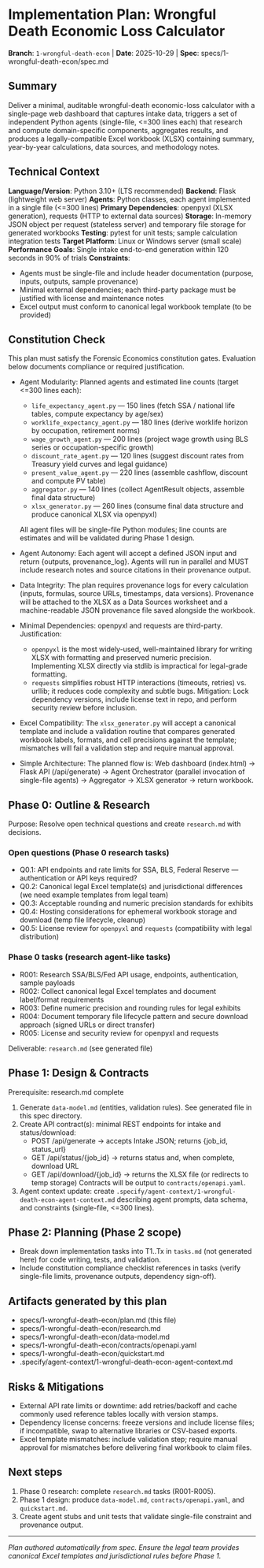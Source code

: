 # Implementation Plan: Wrongful Death Economic Loss Calculator

**Branch**: `1-wrongful-death-econ` | **Date**: 2025-10-29 | **Spec**: specs/1-wrongful-death-econ/spec.md

## Summary

Deliver a minimal, auditable wrongful-death economic-loss calculator with a single-page web dashboard that captures intake data, triggers a set of independent Python agents (single-file, <=300 lines each) that research and compute domain-specific components, aggregates results, and produces a legally-compatible Excel workbook (XLSX) containing summary, year-by-year calculations, data sources, and methodology notes.

## Technical Context

**Language/Version**: Python 3.10+ (LTS recommended)
**Backend**: Flask (lightweight web server)
**Agents**: Python classes, each agent implemented in a single file (<=300 lines)
**Primary Dependencies**: openpyxl (XLSX generation), requests (HTTP to external data sources)
**Storage**: In-memory JSON object per request (stateless server) and temporary file storage for generated workbooks
**Testing**: pytest for unit tests; sample calculation integration tests
**Target Platform**: Linux or Windows server (small scale)
**Performance Goals**: Single intake end-to-end generation within 120 seconds in 90% of trials
**Constraints**:
- Agents must be single-file and include header documentation (purpose, inputs, outputs, sample provenance)
- Minimal external dependencies; each third-party package must be justified with license and maintenance notes
- Excel output must conform to canonical legal workbook template (to be provided)

## Constitution Check

This plan must satisfy the Forensic Economics constitution gates. Evaluation below documents compliance or required justification.

- Agent Modularity: Planned agents and estimated line counts (target <=300 lines each):
  - `life_expectancy_agent.py` — 150 lines (fetch SSA / national life tables, compute expectancy by age/sex)
  - `worklife_expectancy_agent.py` — 180 lines (derive worklife horizon by occupation, retirement norms)
  - `wage_growth_agent.py` — 200 lines (project wage growth using BLS series or occupation-specific growth)
  - `discount_rate_agent.py` — 120 lines (suggest discount rates from Treasury yield curves and legal guidance)
  - `present_value_agent.py` — 220 lines (assemble cashflow, discount and compute PV table)
  - `aggregator.py` — 140 lines (collect AgentResult objects, assemble final data structure)
  - `xlsx_generator.py` — 260 lines (consume final data structure and produce canonical XLSX via openpyxl)

  All agent files will be single-file Python modules; line counts are estimates and will be validated during Phase 1 design.

- Agent Autonomy: Each agent will accept a defined JSON input and return {outputs, provenance_log}. Agents will run in parallel and MUST include research notes and source citations in their provenance output.

- Data Integrity: The plan requires provenance logs for every calculation (inputs, formulas, source URLs, timestamps, data versions). Provenance will be attached to the XLSX as a Data Sources worksheet and a machine-readable JSON provenance file saved alongside the workbook.

- Minimal Dependencies: openpyxl and requests are third-party. Justification:
  - `openpyxl` is the most widely-used, well-maintained library for writing XLSX with formatting and preserved numeric precision. Implementing XLSX directly via stdlib is impractical for legal-grade formatting.
  - `requests` simplifies robust HTTP interactions (timeouts, retries) vs. urllib; it reduces code complexity and subtle bugs.
  Mitigation: Lock dependency versions, include license text in repo, and perform security review before inclusion.

- Excel Compatibility: The `xlsx_generator.py` will accept a canonical template and include a validation routine that compares generated workbook labels, formats, and cell precisions against the template; mismatches will fail a validation step and require manual approval.

- Simple Architecture: The planned flow is: Web dashboard (index.html) → Flask API (/api/generate) → Agent Orchestrator (parallel invocation of single-file agents) → Aggregator → XLSX generator → return workbook.

## Phase 0: Outline & Research

Purpose: Resolve open technical questions and create `research.md` with decisions.

### Open questions (Phase 0 research tasks)

- Q0.1: API endpoints and rate limits for SSA, BLS, Federal Reserve — authentication or API keys required?
- Q0.2: Canonical legal Excel template(s) and jurisdictional differences (we need example templates from legal team)
- Q0.3: Acceptable rounding and numeric precision standards for exhibits
- Q0.4: Hosting considerations for ephemeral workbook storage and download (temp file lifecycle, cleanup)
- Q0.5: License review for `openpyxl` and `requests` (compatibility with legal distribution)

### Phase 0 tasks (research agent-like tasks)

- R001: Research SSA/BLS/Fed API usage, endpoints, authentication, sample payloads
- R002: Collect canonical legal Excel templates and document label/format requirements
- R003: Define numeric precision and rounding rules for legal exhibits
- R004: Document temporary file lifecycle pattern and secure download approach (signed URLs or direct transfer)
- R005: License and security review for openpyxl and requests

Deliverable: `research.md` (see generated file)

## Phase 1: Design & Contracts

Prerequisite: research.md complete

1. Generate `data-model.md` (entities, validation rules). See generated file in this spec directory.
2. Create API contract(s): minimal REST endpoints for intake and status/download:
   - POST /api/generate → accepts Intake JSON; returns {job_id, status_url}
   - GET /api/status/{job_id} → returns status and, when complete, download URL
   - GET /api/download/{job_id} → returns the XLSX file (or redirects to temp storage)
   Contracts will be output to `contracts/openapi.yaml`.
3. Agent context update: create `.specify/agent-context/1-wrongful-death-econ-agent-context.md` describing agent prompts, data schema, and constraints (single-file, <=300 lines).

## Phase 2: Planning (Phase 2 scope)

- Break down implementation tasks into T1..Tx in `tasks.md` (not generated here) for code writing, tests, and validation.
- Include constitution compliance checklist references in tasks (verify single-file limits, provenance outputs, dependency sign-off).

## Artifacts generated by this plan

- specs/1-wrongful-death-econ/plan.md (this file)
- specs/1-wrongful-death-econ/research.md
- specs/1-wrongful-death-econ/data-model.md
- specs/1-wrongful-death-econ/contracts/openapi.yaml
- specs/1-wrongful-death-econ/quickstart.md
- .specify/agent-context/1-wrongful-death-econ-agent-context.md

## Risks & Mitigations

- External API rate limits or downtime: add retries/backoff and cache commonly used reference tables locally with version stamps.
- Dependency license concerns: freeze versions and include license files; if incompatible, swap to alternative libraries or CSV-based exports.
- Excel template mismatches: include validation step; require manual approval for mismatches before delivering final workbook to claim files.

## Next steps

1. Phase 0 research: complete `research.md` tasks (R001-R005).
2. Phase 1 design: produce `data-model.md`, `contracts/openapi.yaml`, and `quickstart.md`.
3. Create agent stubs and unit tests that validate single-file constraint and provenance output.


---

*Plan authored automatically from spec. Ensure the legal team provides canonical Excel templates and jurisdictional rules before Phase 1.*
